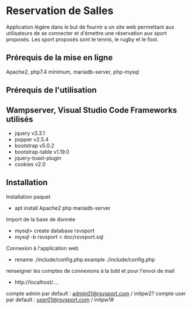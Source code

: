 
Reservation de Salles
======================

Application légère dans le but de fournir a un site web permettant aux utilisateurs
de se connecter et d'émettre une réservation aux sport proposés.
Les sport proposés sont le tennis, le rugby et le foot.


Prérequis de la mise en ligne 
--------------

Apache2, php7.4 minimum, mariadb-server, php-mysql

Prérequis de l'utilisation  
--------------

Wampserver, Visual Studio Code
Frameworks utilisés
--------------------

- jquery v3.3.1 
- popper v2.5.4 
- bootstrap v5.0.2
- bootstrap-table v1.19.0
- jquery-toast-plugin
- cookies v2.0
  
Installation
-------------

Installation paquet
 
  - apt install Apache2 php mariadb-server

Import de la base de donnée

  - mysql> create database rsvsport
  - mysql -b rsvsport < doc/rsvsport.sql
  
Connexion à l'application web

  - rename ./include/config.php.example ./include/config.php 
  
  renseigner les comptes de connexions à la bdd et pour l'envoi de mail
  
  - http://localhost/....
  
  compte admin par default : admin01@rsvsport.com / initpw2?
  compte user par default : user01@rsvsport.com / initpw1#

